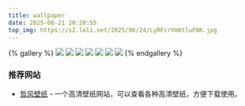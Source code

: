```yaml
---
title: wallpaper
date: 2025-06-21 20:20:55
top_img: https://s2.loli.net/2025/06/24/LyRFcrVm6tluP8K.jpg
---
```


{% gallery %}
![](https://s2.loli.net/2025/06/24/rXLeQzk1tYf8q5J.png)
![](https://s2.loli.net/2025/06/24/JroLGOq9wQ3FmHV.png)
![](https://s2.loli.net/2025/06/24/oNWnjYeEvlB8apz.png)
![](https://s2.loli.net/2025/06/24/LyRFcrVm6tluP8K.jpg)
![](https://s2.loli.net/2025/06/24/PYXefE96udF5vhL.png)
![](https://s2.loli.net/2025/06/24/wZQOs28mHUKinYC.webp)
![](https://s2.loli.net/2025/06/24/AISu9MqhoBDZE3L.jpg)
{% endgallery %}

### 推荐网站

- [哲风壁纸](https://haowallpaper.com/) - 一个高清壁纸网站，可以查看各种高清壁纸，方便下载使用。
